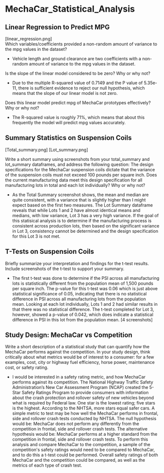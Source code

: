 # MechaCar_Statistical_Analysis

## Linear Regression to Predict MPG
[linear_regression.png]  
Which variables/coefficients provided a non-random amount of variance to the mpg values in the dataset?
- Vehicle length and ground clearance are two coefficients with a non-random amount of variance to the mpg values in the dataset. 

Is the slope of the linear model considered to be zero? Why or why not?
- Due to the multiple R-squared value of 0.7149 and the P value of 5.35e-11, there is sufficient evidence to reject our null hypothesis, which means that the slope of our linear model is not zero. 

Does this linear model predict mpg of MechaCar prototypes effectively? Why or why not?
- The R-squared value is roughly 71%, which means that about this frequently the model will predict mpg values accurately. 

## Summary Statistics on Suspension Coils
[Total_summary.png] 
[Lot_summary.png] 

Write a short summary using screenshots from your total_summary and lot_summary dataframes, and address the following question:
The design specifications for the MechaCar suspension coils dictate that the variance of the suspension coils must not exceed 100 pounds per square inch. Does the current manufacturing data meet this design specification for all manufacturing lots in total and each lot individually? Why or why not? 

- As the Total Summary screenshot shows, the mean and median are quite consistent, with a variance that is slightly higher than I might expect based on the first two measures. The Lot Summary dataframe reveals that while Lots 1 and 2 have almost identical means and medians, with low variance, Lot 3 has a very high variance. If the goal of this statisical analysis is to determine if the manufacturing process is consistent across production lots, then based on the significant variance in Lot 3, consistency cannot be determined and the design specification for this Lot 3 is not met. 

## T-Tests on Suspension Coils
Briefly summarize your interpretation and findings for the t-test results. Include screenshots of the t-test to support your summary. 
- The first t-test was done to determine if the PSI across all manufacturing lots is statistically different from the population mean of 1,500 pounds per square inch. The p-value for this t-test was 0.06 which is just above statistical significance of 0.05, indicating that there is no statistical difference in PSI across all manufacturing lots from the population mean. Looking at each lot individually, Lots 1 and 2 had similar results in that there was no statistical difference. The t-test completed for Lot 3, however, showed a p-value of 0.042, which does indicate a statistical difference in PSI in this lot from the population mean. 
[4 screenshots] 

## Study Design: MechaCar vs Competition
Write a short description of a statistical study that can quantify how the MechaCar performs against the competition. In your study design, think critically about what metrics would be of interest to a consumer: for a few examples, cost, city or highway fuel efficiency, horse power, maintenance cost, or safety rating.

- I would be interested in a safety rating metric, and how MechaCar performs against its competition. The National Highway Traffic Safety Administration’s New Car Assessment Program (NCAP) created the 5-Star Safety Ratings Program to provide consumers with information about the crash protection and rollover safety of new vehicles beyond what is required by Federal law. One star is the lowest rating; five stars is the highest. According to the NHTSA, more stars equal safer cars. A simple metric to test may be how well the MechaCar performs in frontal, side and rollover crash tests conducted by NHTSA. The null hypothesis would be: MechaCar does not perform any differently from the competition in frontal, side and rollover crash tests. The alternative hypothesis would be: MechaCar performs at a higher standard from the competition in frontal, side and rollover crash tests. To perform this analysis and compare MechaCar to the competition, a sample of the competition's safety ratings would need to be compared to MechaCar, and to do this a t-test could be performed. Overall safety ratings of both MechaCar and the competition could be compared, as well as the metrics of each type of crash test. 
